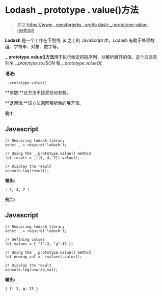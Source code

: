 # Lodash _ prototype . value()方法

> 原文:[https://www . geesforgeks . org/lo dash-_-prototype-value-method/](https://www.geeksforgeeks.org/lodash-_-prototype-value-method/)

**Lodash** 是一个工作在下划线. js 之上的 JavaScript 库，Lodash 有助于处理数组、字符串、对象、数字等。

**_.prototype.value()方法**用于执行给定的链序列，以解析展开的值。这个方法有别名 *_.prototype.toJSON* 和 *_.prototype.valueOf.*

**语法:**

```
_.prototype.value()

```

**参数:**此方法不接受任何参数。

**返回值:**该方法返回解析后的展开值。

**例 1:**

## Javascript

```
// Requiring lodash library
const _ = require('lodash');

// Using the _.prototype.value() method 
let result = _([5, 4, 7]).value();

// Display the result
console.log(result);
```

**输出:**

```
[ 5, 4, 7 ]

```

**例二:**

## Javascript

```
// Requiring lodash library
const _ = require('lodash');

// Defining values
let values = { "f":3, "g":15 };

// Using the _.prototype.value() method 
let unwrap_val = _(values).value();

// Display the result
console.log(unwrap_val);
```

**输出:**

```
{ f: 3, g: 15 }

```